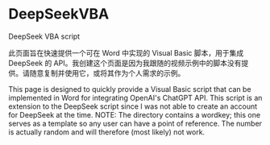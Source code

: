 # DeepSeekVBA
DeepSeek VBA script

此页面旨在快速提供一个可在 Word 中实现的 Visual Basic 脚本，用于集成 DeepSeek 的 API。我创建这个页面是因为我跟随的视频示例中的脚本没有提供。请随意复制并使用它，或将其作为个人需求的示例。

This page is designed to quickly provide a Visual Basic script that can be implemented in Word for integrating OpenAI's ChatGPT API. This script is an extension to the DeepSeek script since I was not able to create an account for DeepSeek at the time. NOTE: The directory contains a wordkey; this one serves as a template so any user can have a point of reference. The number is actually random and will therefore (most likely) not work.

